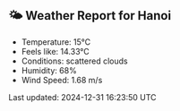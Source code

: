 <!-- WEATHER-START -->
## 🌤 Weather Report for Hanoi

- Temperature: 15°C
- Feels like: 14.33°C
- Conditions: scattered clouds
- Humidity: 68%
- Wind Speed: 1.68 m/s

Last updated: 2024-12-31 16:23:50 UTC
<!-- WEATHER-END -->
